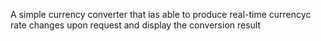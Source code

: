A simple currency converter that ias able to produce real-time currencyc rate changes upon request and display the conversion result

